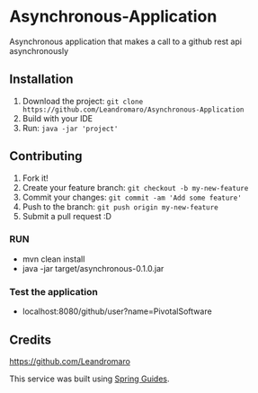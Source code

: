 # Asynchronous-Application
Asynchronous application that makes a call to a github rest api asynchronously

## Installation

1. Download the project: `git clone https://github.com/Leandromaro/Asynchronous-Application`
2. Build with your IDE
3. Run: `java -jar 'project'`

## Contributing

1. Fork it!
2. Create your feature branch: `git checkout -b my-new-feature`
3. Commit your changes: `git commit -am 'Add some feature'`
4. Push to the branch: `git push origin my-new-feature`
5. Submit a pull request :D

### RUN

- mvn clean install
- java -jar target/asynchronous-0.1.0.jar

### Test the application

- localhost:8080/github/user?name=PivotalSoftware

## Credits

https://github.com/Leandromaro

This service was built using [Spring Guides](https://spring.io/guides/gs/async-method/).
